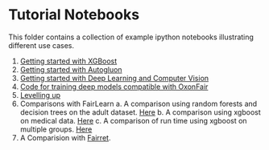 # Tutorial Notebooks

This folder contains a collection of example ipython notebooks illustrating different use cases.

1. [Getting started with XGBoost](quickstart_xgboost.ipynb)
2. [Getting started with Autogluon](quickstart_autogluon.ipynb)
3. [Getting started with Deep Learning and Computer Vision](quickstart_DeepFairPredictor_computer_vision.ipynb)
4. [Code for training deep models compatible with OxonFair](training_a_two_head_model/two_head_model_demo.py)
5. [Levelling up](levelling_up.ipynb)
6. Comparisons with FairLearn
    a. A comparison using random forests and decision trees on the adult dataset. [Here](adult_fairlearn_comparision.ipynb)
    b. A comparison using xgboost on medical data. [Here](high-dim_fairlearn_comparision.ipynb)
    c. A comparison of run time using xgboost on multiple groups. [Here](multi_group_fairlearn_comparision.ipynb)
7. A Comparision with [Fairret](./fairret.ipynb).
